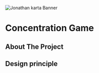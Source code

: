 ![Jonathan karta Banner](Logo/Mylogo.png)

# Concentration Game

## About The Project


## Design principle 




